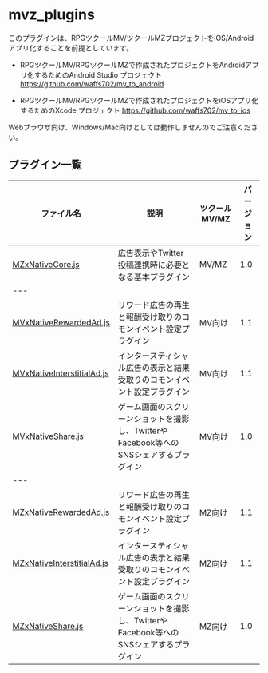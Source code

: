 # mvz_plugins

このプラグインは、RPGツクールMV/ツクールMZプロジェクトをiOS/Androidアプリ化することを前提としています。
* RPGツクールMV/RPGツクールMZで作成されたプロジェクトをAndroidアプリ化するためのAndroid Studio プロジェクト
https://github.com/waffs702/mv_to_android

* RPGツクールMV/RPGツクールMZで作成されたプロジェクトをiOSアプリ化するためのXcode プロジェクト
https://github.com/waffs702/mv_to_ios

Webブラウザ向け、Windows/Mac向けとしては動作しませんのでご注意ください。

## プラグイン一覧

| ファイル名 | 説明 | ツクールMV/MZ | バージョン |
|--------|--------|--------|--------|
| [MZxNativeCore.js](https://raw.githubusercontent.com/waffs702/mvz_plugins/main/MZxNativeCore.js) | 広告表示やTwitter投稿連携時に必要となる基本プラグイン | MV/MZ | 1.0 |
| --- | | | |
| [MVxNativeRewardedAd.js](https://raw.githubusercontent.com/waffs702/mvz_plugins/main/MVxNativeRewardedAd.js) | リワード広告の再生と報酬受け取りのコモンイベント設定プラグイン | MV向け | 1.1 |
| [MVxNativeInterstitialAd.js](https://raw.githubusercontent.com/waffs702/mvz_plugins/main/MVxNativeInterstitialAd.js) | インタースティシャル広告の表示と結果受取りのコモンイベント設定プラグイン | MV向け | 1.1 |
| [MVxNativeShare.js](https://raw.githubusercontent.com/waffs702/mvz_plugins/main/MVxNativeShare.js) | ゲーム画面のスクリーンショットを撮影し、TwitterやFacebook等へのSNSシェアするプラグイン | MV向け | 1.0 |
| --- | | | |
| [MZxNativeRewardedAd.js](https://raw.githubusercontent.com/waffs702/mvz_plugins/main/MZxNativeRewardedAd.js) | リワード広告の再生と報酬受け取りのコモンイベント設定プラグイン | MZ向け | 1.1 |
| [MZxNativeInterstitialAd.js](https://raw.githubusercontent.com/waffs702/mvz_plugins/main/MZxNativeInterstitialAd.js) | インタースティシャル広告の表示と結果受取りのコモンイベント設定プラグイン | MZ向け | 1.1 |
| [MZxNativeShare.js](https://raw.githubusercontent.com/waffs702/mvz_plugins/main/MZxNativeShare.js) | ゲーム画面のスクリーンショットを撮影し、TwitterやFacebook等へのSNSシェアするプラグイン | MZ向け | 1.0 |
